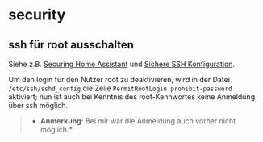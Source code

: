 # security

##	ssh für root ausschalten
Siehe z.B. [Securing Home Assistant](https://www.home-assistant.io/docs/configuration/securing) und [Sichere SSH Konfiguration](https://blog.buettner.xyz/sichere-ssh-konfiguration).

Um den login für den Nutzer root zu deaktivieren, wird in der Datei `/etc/ssh/sshd_config` die Zeile `PermitRootLogin prohibit-password` aktiviert; nun ist auch bei Kenntnis des root-Kennwortes keine Anmeldung über ssh möglich.
> * **Anmerkung:** Bei mir war die Anmeldung auch vorher nicht möglich.*
